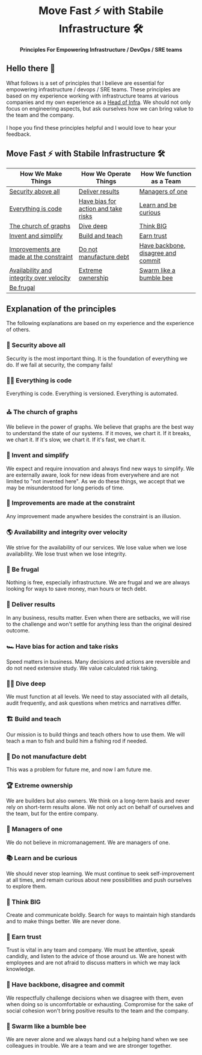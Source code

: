 <div align="center">
  <br>
  <h1>Move Fast ⚡ with Stabile Infrastructure 🛠️</h1>
  <strong>Principles For Empowering Infrastructure / DevOps / SRE teams</strong>
</div>

## Hello there 👋

What follows is a set of principles that I believe are essential for empowering infrastructure / devops / SRE teams. These principles are based on my experience working with infrastructure teams at various companies and my own experience as a [Head of Infra](https://www.linkedin.com/in/urban-jurca/). We should not only focus on engineering aspects, but ask ourselves how we can bring value to the team and the company.
<br>
<br>
I hope you find these principles helpful and I would love to hear your feedback.

## Move Fast ⚡ with Stabile Infrastructure 🛠️

| How We Make Things | How We Operate Things | How We function as a Team |
| ------------------ | --------------------- | ------------------------ |
| [Security above all](#🔐-security-above-all) | [Deliver results](#🚀-deliver-results) | [Managers of one](#🤝-managers-of-one) |
| [Everything is code](#👨‍💻-everything-is-code) | [Have bias for action and take risks](#🏎️-have-bias-for-action-and-take-risks) | [Learn and be curious](#📚-learn-and-be-curious) |
| [The church of graphs](#⛪️-the-church-of-graphs) | [Dive deep](#🏊‍♂️-dive-deep) | [Think BIG](#🧠-think-big) |
| [Invent and simplify](#🔎-invent-and-simplify) | [Build and teach](#🏗️-build-and-teach) | [Earn trust](#🤝-earn-trust) |
| [Improvements are made at the constraint](#🧱-improvements-are-made-at-the-constraint) | [Do not manufacture debt](#🚫-do-not-manufacture-debt) | [Have backbone, disagree and commit](#🦴-have-backbone-disagree-and-commit) |
| [Availability and integrity over velocity](#🌎-availability-and-integrity-over-velocity) | [Extreme ownership](#🏆-extreme-ownership) | [Swarm like a bumble bee](#🐝-swarm-like-a-bumble-bee) |
| [Be frugal](#💸-be-frugal) |   |   |

## Explanation of the principles

The following explanations are based on my experience and the experience of others.

### 🔐 Security above all

Security is the most important thing. It is the foundation of everything we do. If we fail at security, the company fails!

### 👨‍💻 Everything is code

Everything is code. Everything is versioned. Everything is automated.

### ⛪️ The church of graphs

We believe in the power of graphs. We believe that graphs are the best way to understand the state of our systems. If it moves, we chart it. If it breaks, we chart it. If it's slow, we chart it. If it's fast, we chart it.

### 🔎 Invent and simplify

We expect and require innovation and always find new ways to simplify. We are externally aware, look for new ideas from everywhere and are not limited to "not invented here". As we do these things, we accept that we may be misunderstood for long periods of time.

### 🧱 Improvements are made at the constraint

Any improvement made anywhere besides the constraint is an illusion.

### 🌎 Availability and integrity over velocity

We strive for the availability of our services. We lose value when we lose availability. We lose trust when we lose integrity.

### 💸 Be frugal

Nothing is free, especially infrastructure. We are frugal and we are always looking for ways to save money, man hours or tech debt.

### 🚀 Deliver results

In any business, results matter. Even when there are setbacks, we will rise to the challenge and won't settle for anything less than the original desired outcome.

### 🏎️ Have bias for action and take risks

Speed matters in business. Many decisions and actions are reversible and do not need extensive study. We value calculated risk taking.

### 🏊‍♂️ Dive deep

We must function at all levels. We need to stay associated with all details, audit frequently, and ask questions when metrics and narratives differ.

### 🏗️ Build and teach

Our mission is to build things and teach others how to use them. We will teach a man to fish and build him a fishing rod if needed.

### 🚫 Do not manufacture debt

This was a problem for future me, and now I am future me.

### 🏆 Extreme ownership

We are builders but also owners. We think on a long-term basis and never rely on short-term results alone. We not only act on behalf of ourselves and the team, but for the entire company.

### 🤝 Managers of one

We do not believe in micromanagement. We are managers of one.

### 📚 Learn and be curious

We should never stop learning. We must continue to seek self-improvement at all times, and remain curious about new possibilities and push ourselves to explore them.

### 🧠 Think BIG

Create and communicate boldly. Search for ways to maintain high standards and to make things better. We are never done.

### 🤝 Earn trust

Trust is vital in any team and company. We must be attentive, speak candidly, and listen to the advice of those around us. We are honest with employees and are not afraid to discuss matters in which we may lack knowledge.

### 🦴 Have backbone, disagree and commit

We respectfully challenge decisions when we disagree with them, even when doing so is uncomfortable or exhausting. Compromise for the sake of social cohesion won't bring positive results to the team and the company.

### 🐝 Swarm like a bumble bee

We are never alone and we always hand out a helping hand when we see colleagues in trouble. We are a team and we are stronger together.
